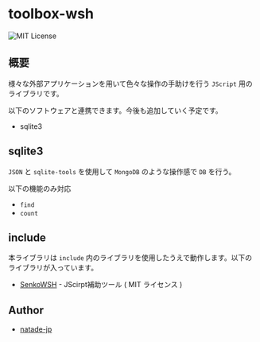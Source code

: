 # toolbox-wsh

![MIT License](https://img.shields.io/badge/license-MIT-blue.svg?style=flat)

## 概要

様々な外部アプリケーションを用いて色々な操作の手助けを行う `JScript` 用のライブラリです。

以下のソフトウェアと連携できます。今後も追加していく予定です。

- sqlite3

## sqlite3
 `JSON` と `sqlite-tools` を使用して `MongoDB` のような操作感で `DB` を行う。

 以下の機能のみ対応
 - `find`
 - `count`

## include

本ライブラリは `include` 内のライブラリを使用したうえで動作します。以下のライブラリが入っています。

- [SenkoWSH](https://github.com/natade-jp/SenkoWSH) - JScirpt補助ツール ( MIT ライセンス )

## Author

- [natade-jp](https://github.com/natade-jp/)
